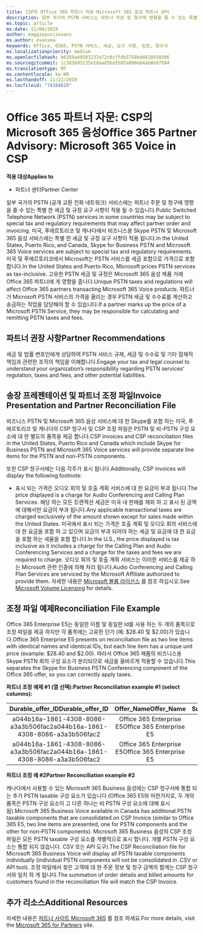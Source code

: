 ```yaml
---
title: CSP의 Office 365 파트너 자문-Microsoft 365 음성 파트너 센터
description: 일부 국가의 PSTN 서비스는 파트너 주문 및 청구에 영향을 줄 수 있는 특별 한 세금 및 규정 요구 사항에 따라 달라질 수 있습니다.
ms.topic: article
ms.date: 11/04/2019
author: maggiepuccievans
ms.author: evansma
keywords: Office, O365, PSTN 서비스, 세금, 요구 사항, 송장, 청구서
ms.localizationpriority: medium
ms.openlocfilehash: b6359a49503237e72c8cffdb5758bdd418910306
ms.sourcegitcommit: 1c3d3b95135e1daad5ba5585a090e84ab0b97594
ms.translationtype: MT
ms.contentlocale: ko-KR
ms.lasthandoff: 11/22/2019
ms.locfileid: "74384810"
---
```

# <a name="office-365-partner-advisory-microsoft-365-voice-in-csp"></a><span data-ttu-id="6b407-104">Office 365 파트너 자문: CSP의 Microsoft 365 음성</span><span class="sxs-lookup"><span data-stu-id="6b407-104">Office 365 Partner Advisory: Microsoft 365 Voice in CSP</span></span>

<span data-ttu-id="6b407-105">**적용 대상**</span><span class="sxs-lookup"><span data-stu-id="6b407-105">**Applies to**</span></span>

- <span data-ttu-id="6b407-106">파트너 센터</span><span class="sxs-lookup"><span data-stu-id="6b407-106">Partner Center</span></span>  

<span data-ttu-id="6b407-107">일부 국가의 PSTN (공개 교환 전화 네트워크) 서비스에는 파트너 주문 및 청구에 영향을 줄 수 있는 특별 한 세금 및 규정 요구 사항이 적용 될 수 있습니다.</span><span class="sxs-lookup"><span data-stu-id="6b407-107">Public Switched Telephone Network (PSTN) services in some countries may be subject to special tax and regulatory requirements that may affect partner order and invoicing.</span></span>  <span data-ttu-id="6b407-108">미국, 푸에르토리코 및 캐나다에서 비즈니스용 Skype PSTN 및 Microsoft 365 음성 서비스에는 특별 한 세금 및 규정 요구 사항이 적용 됩니다.</span><span class="sxs-lookup"><span data-stu-id="6b407-108">In the United States, Puerto Rico, and Canada, Skype for Business PSTN and Microsoft 365 Voice services are subject to special tax and regulatory requirements.</span></span> <span data-ttu-id="6b407-109">미국 및 푸에르토리코에서 Microsoft는 PSTN 서비스를 세금 포함으로 가격으로 포함 합니다.</span><span class="sxs-lookup"><span data-stu-id="6b407-109">In the United States and Puerto Rico, Microsoft prices PSTN services as tax-inclusive.</span></span>  <span data-ttu-id="6b407-110">고유한 PSTN 세금 및 규정은 Microsoft 365 음성 제품 거래 Office 365 파트너에 게 영향을 줍니다.</span><span class="sxs-lookup"><span data-stu-id="6b407-110">Unique PSTN taxes and regulations will affect Office 365 partners transacting Microsoft 365 Voice products.</span></span>  <span data-ttu-id="6b407-111">파트너가 Microsoft PSTN 서비스의 가격을 올리는 경우 PSTN 세금 및 수수료를 계산하고 송금하는 작업을 담당해야 할 수 있습니다.</span><span class="sxs-lookup"><span data-stu-id="6b407-111">If a partner marks up the price of a Microsoft PSTN Service, they may be responsible for calculating and remitting PSTN taxes and fees.</span></span>

## <a name="partner-recommendations"></a><span data-ttu-id="6b407-112">파트너 권장 사항</span><span class="sxs-lookup"><span data-stu-id="6b407-112">Partner Recommendations</span></span>

<span data-ttu-id="6b407-113">세금 및 법률 변호인에게 상담하여 PSTN 서비스 규제, 세금 및 수수료 및 기타 잠재적 책임과 관련한 조직의 책임을 이해합니다.</span><span class="sxs-lookup"><span data-stu-id="6b407-113">Engage your tax and legal counsel to understand your organization’s responsibility regarding PSTN services’ regulation, taxes and fees, and other potential liabilities.</span></span>

## <a name="invoice-presentation-and-partner-reconciliation-file"></a><span data-ttu-id="6b407-114">송장 프레젠테이션 및 파트너 조정 파일</span><span class="sxs-lookup"><span data-stu-id="6b407-114">Invoice Presentation and Partner Reconciliation File</span></span>

<span data-ttu-id="6b407-115">비즈니스 PSTN 및 Microsoft 365 음성 서비스에 대 한 Skype를 포함 하는 미국, 푸에르토리코 및 캐나다의 CSP 청구서 및 CSP 조정 파일은 PSTN 및 비-PSTN 구성 요소에 대 한 별도의 품목을 제공 합니다.</span><span class="sxs-lookup"><span data-stu-id="6b407-115">CSP invoices and CSP reconciliation files in the United States, Puerto Rico and Canada which include Skype for Business PSTN and Microsoft 365 Voice services will provide separate line items for the PSTN and non-PSTN components.</span></span>

<span data-ttu-id="6b407-116">또한 CSP 청구서에는 다음 각주가 표시 됩니다.</span><span class="sxs-lookup"><span data-stu-id="6b407-116">Additionally, CSP invoices will display the following footnote:</span></span>

* <span data-ttu-id="6b407-117">표시 되는 가격은 오디오 회의 및 호출 계획 서비스에 대 한 요금이 부과 됩니다.</span><span class="sxs-lookup"><span data-stu-id="6b407-117">The price displayed is a charge for Audio Conferencing and Calling Plan Services.</span></span>  <span data-ttu-id="6b407-118">해당 하는 모든 트랜잭션 세금은 미국 내 판매를 제외 하 고 표시 된 금액에 대해서만 요금이 부과 됩니다.</span><span class="sxs-lookup"><span data-stu-id="6b407-118">Any applicable transactional taxes are charged exclusively of the amount shown except for sales made within the United States.</span></span>  <span data-ttu-id="6b407-119">미국에서 표시 되는 가격은 호출 계획 및 오디오 회의 서비스에 대 한 요금을 포함 하 고 있으며 요금이 부과 되어야 하는 세금 및 요금에 대 한 요금을 포함 하는 세율을 포함 합니다.</span><span class="sxs-lookup"><span data-stu-id="6b407-119">In the U.S., the price displayed is tax inclusive as it includes a charge for the Calling Plan and Audio Conferencing Services and a charge for the taxes and fees we are required to charge.</span></span>  <span data-ttu-id="6b407-120">오디오 회의 및 호출 계획 서비스는 이러한 서비스를 제공 하는 Microsoft 관련 인증에 의해 처리 됩니다.</span><span class="sxs-lookup"><span data-stu-id="6b407-120">Audio Conferencing and Calling Plan Services are serviced by the Microsoft Affiliate authorized to provide them.</span></span>  <span data-ttu-id="6b407-121">자세한 내용은 [Microsoft 볼륨 라이선스](https://go.microsoft.com/fwlink/?LinkId=690247) 를 참조 하십시오.</span><span class="sxs-lookup"><span data-stu-id="6b407-121">See [Microsoft Volume Licensing](https://go.microsoft.com/fwlink/?LinkId=690247) for details.</span></span>

## <a name="reconciliation-file-example"></a><span data-ttu-id="6b407-122">조정 파일 예제</span><span class="sxs-lookup"><span data-stu-id="6b407-122">Reconciliation File Example</span></span>

<span data-ttu-id="6b407-123">Office 365 Enterprise E5는 동일한 이름 및 동일한 Id를 사용 하는 두 개의 품목으로 조정 파일을 제공 하지만 각 품목에는 고유한 단가 (예: $28.40 및 $2.00)가 있습니다.</span><span class="sxs-lookup"><span data-stu-id="6b407-123">Office 365 Enterprise E5 presents on reconciliation file as two line items with identical names and identical IDs, but each line item has a unique unit price (example: $28.40 and $2.00).</span></span> <span data-ttu-id="6b407-124">따라서 Office 365 제품의 비즈니스용 Skype PSTN 회의 구성 요소가 분리되므로 세금을 올바르게 적용할 수 있습니다.</span><span class="sxs-lookup"><span data-stu-id="6b407-124">This separates the Skype for Business PSTN Conferencing component of the Office 365 offer, so you can correctly apply taxes.</span></span>

<span data-ttu-id="6b407-125">**파트너 조정 예제 #1 (열 선택):**</span><span class="sxs-lookup"><span data-stu-id="6b407-125">**Partner Reconciliation example #1 (select columns):**</span></span>

|<span data-ttu-id="6b407-126">**Durable_offer_ID**</span><span class="sxs-lookup"><span data-stu-id="6b407-126">**Durable_offer_ID**</span></span>|<span data-ttu-id="6b407-127">**Offer_Name**</span><span class="sxs-lookup"><span data-stu-id="6b407-127">**Offer_Name**</span></span>|<span data-ttu-id="6b407-128">**Subscription_Start_Date**</span><span class="sxs-lookup"><span data-stu-id="6b407-128">**Subscription_Start_Date**</span></span>|<span data-ttu-id="6b407-129">**Subscription_End_Date**</span><span class="sxs-lookup"><span data-stu-id="6b407-129">**Subscription_End_Date**</span></span>|<span data-ttu-id="6b407-130">**Charge_Start_Date**</span><span class="sxs-lookup"><span data-stu-id="6b407-130">**Charge_Start_Date**</span></span>|<span data-ttu-id="6b407-131">**Charge_End_Date**</span><span class="sxs-lookup"><span data-stu-id="6b407-131">**Charge_End_Date**</span></span>|<span data-ttu-id="6b407-132">**Charge_Type**</span><span class="sxs-lookup"><span data-stu-id="6b407-132">**Charge_Type**</span></span>|<span data-ttu-id="6b407-133">**Unit_Price**</span><span class="sxs-lookup"><span data-stu-id="6b407-133">**Unit_Price**</span></span>|
|:----:|:----:|:----:|:----:|:----:|:----:|:----:|:----:|
|<span data-ttu-id="6b407-134">a044b16a-1861-4308-8086-a3a3b506fac2</span><span class="sxs-lookup"><span data-stu-id="6b407-134">a044b16a-1861-4308-8086-a3a3b506fac2</span></span>   |<span data-ttu-id="6b407-135">Office 365 Enterprise E5</span><span class="sxs-lookup"><span data-stu-id="6b407-135">Office 365 Enterprise E5</span></span>   |<span data-ttu-id="6b407-136">8/10/2019 0:00</span><span class="sxs-lookup"><span data-stu-id="6b407-136">8/10/2019 0:00</span></span>   |<span data-ttu-id="6b407-137">8/11/2019 0:00</span><span class="sxs-lookup"><span data-stu-id="6b407-137">8/11/2019 0:00</span></span>   |<span data-ttu-id="6b407-138">8/11/2019 0:00</span><span class="sxs-lookup"><span data-stu-id="6b407-138">8/11/2019 0:00</span></span>|<span data-ttu-id="6b407-139">9/10/2019 0:00</span><span class="sxs-lookup"><span data-stu-id="6b407-139">9/10/2019 0:00</span></span>   |<span data-ttu-id="6b407-140">주기 수수료</span><span class="sxs-lookup"><span data-stu-id="6b407-140">Cycle fee</span></span>   |<span data-ttu-id="6b407-141">28.40</span><span class="sxs-lookup"><span data-stu-id="6b407-141">28.40</span></span>   |
|<span data-ttu-id="6b407-142">a044b16a-1861-4308-8086-a3a3b506fac2</span><span class="sxs-lookup"><span data-stu-id="6b407-142">a044b16a-1861-4308-8086-a3a3b506fac2</span></span>   |<span data-ttu-id="6b407-143">Office 365 Enterprise E5</span><span class="sxs-lookup"><span data-stu-id="6b407-143">Office 365 Enterprise E5</span></span>   |<span data-ttu-id="6b407-144">8/10/2019 0:00</span><span class="sxs-lookup"><span data-stu-id="6b407-144">8/10/2019 0:00</span></span>   |<span data-ttu-id="6b407-145">8/11/2019 0:00</span><span class="sxs-lookup"><span data-stu-id="6b407-145">8/11/2019 0:00</span></span>   |<span data-ttu-id="6b407-146">8/11/2019 0:00</span><span class="sxs-lookup"><span data-stu-id="6b407-146">8/11/2019 0:00</span></span>   |<span data-ttu-id="6b407-147">9/10/2019 0:00</span><span class="sxs-lookup"><span data-stu-id="6b407-147">9/10/2019 0:00</span></span>   |<span data-ttu-id="6b407-148">주기 수수료</span><span class="sxs-lookup"><span data-stu-id="6b407-148">Cycle fee</span></span>   |<span data-ttu-id="6b407-149">2.00</span><span class="sxs-lookup"><span data-stu-id="6b407-149">2.00</span></span>   |

<span data-ttu-id="6b407-150">**파트너 조정 예 #2**</span><span class="sxs-lookup"><span data-stu-id="6b407-150">**Partner Reconciliation example #2**</span></span>

<span data-ttu-id="6b407-151">캐나다에서 사용할 수 있는 Microsoft 365 Business 음성에는 CSP 청구서에 통합 되는 추가 PSTN taxable 구성 요소가 있습니다 (Office 365 E5와 마찬가지로, 두 개의 품목은 PSTN 구성 요소이 고 다른 하나는 비 PSTN 구성 요소에 대해 표시 됨).</span><span class="sxs-lookup"><span data-stu-id="6b407-151">Microsoft 365 Business Voice available in Canada has additional PSTN taxable components that are consolidated on CSP Invoice (similar to Office 365 E5, two line items are presented, one for PSTN components and the other for non-PSTN components).</span></span>  <span data-ttu-id="6b407-152">Microsoft 365 Business 음성의 CSP 조정 파일은 모든 PSTN taxable 구성 요소를 개별적으로 표시 합니다. 개별 PSTN 구성 요소는 통합 되지 않습니다. CSV 또는 API 도구).</span><span class="sxs-lookup"><span data-stu-id="6b407-152">The CSP Reconciliation file for Microsoft 365 Business Voice will display all PSTN taxable components individually (individual PSTN components will not be consolidated in .CSV or API tool).</span></span>  <span data-ttu-id="6b407-153">조정 파일에서 찾은 고객에 대 한 주문 정보 및 청구 금액의 합계는 CSP 청구서와 일치 하 게 됩니다.</span><span class="sxs-lookup"><span data-stu-id="6b407-153">The summation of order details and billed amounts for customers found in the reconciliation file will match the CSP Invoice.</span></span>

## <a name="additional-resources"></a><span data-ttu-id="6b407-154">추가 리소스</span><span class="sxs-lookup"><span data-stu-id="6b407-154">Additional Resources</span></span>
<span data-ttu-id="6b407-155">자세한 내용은 [파트너 사이트 Microsoft 365](https://drumbeat.office.com/Pages/home2016.aspx) 를 참조 하세요.</span><span class="sxs-lookup"><span data-stu-id="6b407-155">For more details, visit the [Microsoft 365 for Partners](https://drumbeat.office.com/Pages/home2016.aspx) site.</span></span>

